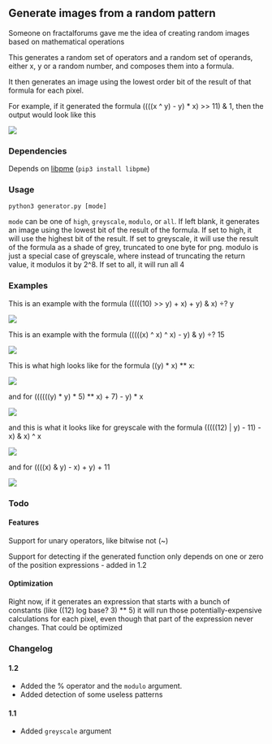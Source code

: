 ## Generate images from a random pattern

Someone on fractalforums gave me the idea of creating random images based on mathematical operations

This generates a random set of operators and a random set of operands, either x, y or a random number, and composes them into a formula.

It then generates an image using the lowest order bit of the result of that formula for each pixel.

For example, if it generated the formula ((((x ^ y) - y) \* x) >> 11) & 1, then the output would look like this

![](sample/sample.png)

### Dependencies

Depends on [libpme](https://github.com/nilesr/libpme) (`pip3 install libpme`)

### Usage

	python3 generator.py [mode]

`mode` can be one of `high`, `greyscale`, `modulo`, or `all`. If left blank, it generates an image using the lowest bit of the result of the formula. If set to high, it will use the highest bit of the result. If set to greyscale, it will use the result of the formula as a shade of grey, truncated to one byte for png. modulo is just a special case of greyscale, where instead of truncating the return value, it modulos it by 2^8. If set to all, it will run all 4

### Examples

This is an example with the formula (((((10) >> y) + x) + y) & x) ÷? y

![](sample/normal1.png)

This is an example with the formula (((((x) ^ x) ^ x) - y) & y) ÷? 15

![](sample/normal2.png)

This is what high looks like for the formula ((y) * x) ** x:

![](sample/high1.png)

and for ((((((y) * y) * 5) ** x) + 7) - y) * x

![](sample/high2.png)

and this is what it looks like for greyscale with the formula (((((12) | y) - 11) - x) & x) ^ x

![](sample/greyscale1.png)

and for ((((x) & y) - x) + y) + 11

![](sample/greyscale2.png)

### Todo

#### Features

Support for unary operators, like bitwise not (~)

Support for detecting if the generated function only depends on one or zero of the position expressions - added in 1.2

#### Optimization

Right now, if it generates an expression that starts with a bunch of constants (like ((12) log base? 3) ** 5) it will run those potentially-expensive calculations for each pixel, even though that part of the expression never changes.
That could be optimized

### Changelog

#### 1.2

- Added the % operator and the `modulo` argument.
- Added detection of some useless patterns

#### 1.1

- Added `greyscale` argument
